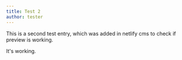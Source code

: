 ```yaml
---
title: Test 2
author: tester
---
```

This is a second test entry, which was added in netlify cms to check if preview is working.

It's working.
